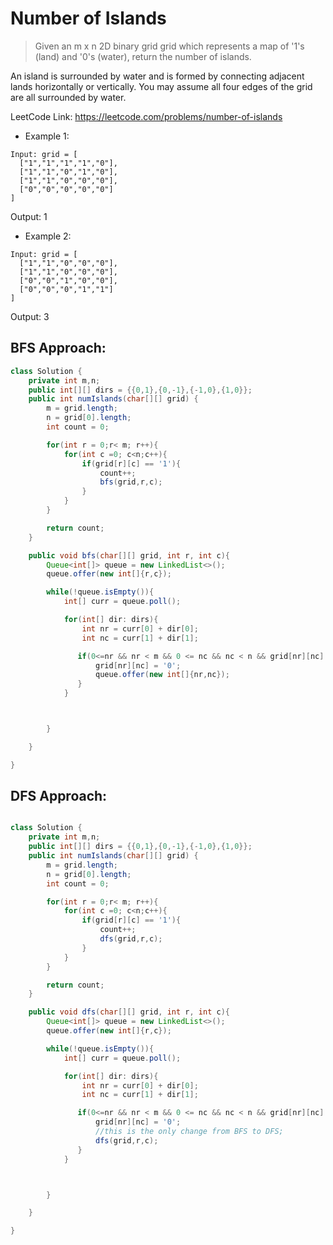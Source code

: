 # Number of Islands

> Given an m x n 2D binary grid grid which represents a map of '1's (land) and '0's (water), return the number of islands.

An island is surrounded by water and is formed by connecting adjacent lands horizontally or vertically. You may assume all four edges of the grid are all surrounded by water.

LeetCode Link: https://leetcode.com/problems/number-of-islands

- Example 1:
```
Input: grid = [
  ["1","1","1","1","0"],
  ["1","1","0","1","0"],
  ["1","1","0","0","0"],
  ["0","0","0","0","0"]
]
```
Output: 1

- Example 2:
```
Input: grid = [
  ["1","1","0","0","0"],
  ["1","1","0","0","0"],
  ["0","0","1","0","0"],
  ["0","0","0","1","1"]
]
```
Output: 3

## BFS Approach: 

```java
class Solution {
    private int m,n;
    public int[][] dirs = {{0,1},{0,-1},{-1,0},{1,0}};
    public int numIslands(char[][] grid) {
        m = grid.length;
        n = grid[0].length;
        int count = 0;

        for(int r = 0;r< m; r++){
            for(int c =0; c<n;c++){
                if(grid[r][c] == '1'){
                    count++;
                    bfs(grid,r,c);
                }
            }
        }

        return count;
    }

    public void bfs(char[][] grid, int r, int c){
        Queue<int[]> queue = new LinkedList<>();
        queue.offer(new int[]{r,c});  

        while(!queue.isEmpty()){
            int[] curr = queue.poll();

            for(int[] dir: dirs){
                int nr = curr[0] + dir[0];
                int nc = curr[1] + dir[1];

               if(0<=nr && nr < m && 0 <= nc && nc < n && grid[nr][nc] == '1'){
                   grid[nr][nc] = '0';
                   queue.offer(new int[]{nr,nc});
               }
            }   



        } 

    }

}

```


## DFS Approach: 
```java

class Solution {
    private int m,n;
    public int[][] dirs = {{0,1},{0,-1},{-1,0},{1,0}};
    public int numIslands(char[][] grid) {
        m = grid.length;
        n = grid[0].length;
        int count = 0;

        for(int r = 0;r< m; r++){
            for(int c =0; c<n;c++){
                if(grid[r][c] == '1'){
                    count++;
                    dfs(grid,r,c);
                }
            }
        }

        return count;
    }

    public void dfs(char[][] grid, int r, int c){
        Queue<int[]> queue = new LinkedList<>();
        queue.offer(new int[]{r,c});  

        while(!queue.isEmpty()){
            int[] curr = queue.poll();

            for(int[] dir: dirs){
                int nr = curr[0] + dir[0];
                int nc = curr[1] + dir[1];

               if(0<=nr && nr < m && 0 <= nc && nc < n && grid[nr][nc] == '1'){
                   grid[nr][nc] = '0';
                   //this is the only change from BFS to DFS;
                   dfs(grid,r,c);
               }
            }   



        } 

    }

}
```
